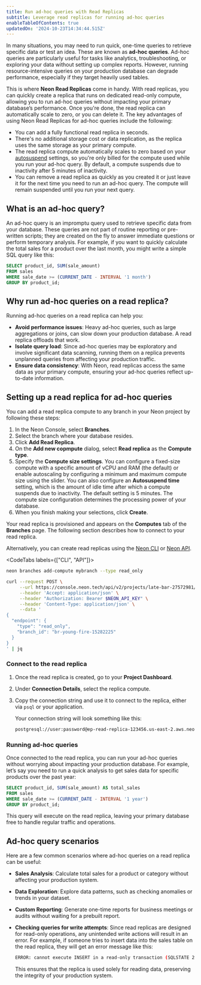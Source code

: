 ```yaml
---
title: Run ad-hoc queries with Read Replicas
subtitle: Leverage read replicas for running ad-hoc queries
enableTableOfContents: true
updatedOn: '2024-10-23T14:34:44.515Z'
---
```


In many situations, you may need to run quick, one-time queries to retrieve specific data or test an idea. These are known as **ad-hoc queries**. Ad-hoc queries are particularly useful for tasks like analytics, troubleshooting, or exploring your data without setting up complex reports. However, running resource-intensive queries on your production database can degrade performance, especially if they target heavily used tables.

This is where **Neon Read Replicas** come in handy. With read replicas, you can quickly create a replica that runs on dedicated read-only compute, allowing you to run ad-hoc queries without impacting your primary database’s performance. Once you're done, the read replica can automatically scale to zero, or you can delete it. The key advantages of using Neon Read Replicas for ad-hoc queries include the following:

- You can add a fully functional read replica in seconds.
- There's no additional storage cost or data replication, as the replica uses the same storage as your primary compute.
- The read replica compute automatically scales to zero based on your [autosuspend](/docs/introduction/auto-suspend) settings, so you're only billed for the compute used while you run your ad-hoc query. By default, a compute suspends due to inactivity after 5 minutes of inactivity.
- You can remove a read replica as quickly as you created it or just leave it for the next time you need to run an ad-hoc query. The compute will remain suspended until you run your next query.

## What is an ad-hoc query?

An ad-hoc query is an impromptu query used to retrieve specific data from your database. These queries are not part of routine reporting or pre-written scripts; they are created on the fly to answer immediate questions or perform temporary analysis. For example, if you want to quickly calculate the total sales for a product over the last month, you might write a simple SQL query like this:

```sql
SELECT product_id, SUM(sale_amount)
FROM sales
WHERE sale_date >= (CURRENT_DATE - INTERVAL '1 month')
GROUP BY product_id;
```

## Why run ad-hoc queries on a read replica?

Running ad-hoc queries on a read replica can help you:

- **Avoid performance issues**: Heavy ad-hoc queries, such as large aggregations or joins, can slow down your production database. A read replica offloads that work.
- **Isolate query load**: Since ad-hoc queries may be exploratory and involve significant data scanning, running them on a replica prevents unplanned queries from affecting your production traffic.
- **Ensure data consistency**: With Neon, read replicas access the same data as your primary compute, ensuring your ad-hoc queries reflect up-to-date information.

## Setting up a read replica for ad-hoc queries

You can add a read replica compute to any branch in your Neon project by following these steps:

1. In the Neon Console, select **Branches**.
2. Select the branch where your database resides.
3. Click **Add Read Replica**.
4. On the **Add new copmpute** dialog, select **Read replica** as the **Compute type**.
5. Specify the **Compute size settings**. You can configure a fixed-size compute with a specific amount of vCPU and RAM (the default) or enable autoscaling by configuring a minimum and maximum compute size using the slider. You can also configure an **Autosuspend time** setting, which is the amount of idle time after which a compute suspends due to inactivity. The default setting is 5 minutes.
   <Admonition type="note">
   The compute size configuration determines the processing power of your database.
   </Admonition>
6. When you finish making your selections, click **Create**.

Your read replica is provisioned and appears on the **Computes** tab of the **Branches** page. The following section describes how to connect to your read replica.

Alternatively, you can create read replicas using the [Neon CLI](/docs/reference/cli-branches#create) or [Neon API](https://api-docs.neon.tech/reference/createprojectendpoint).

<CodeTabs labels={["CLI", "API"]}>

```bash
neon branches add-compute mybranch --type read_only
```

```bash
curl --request POST \
     --url https://console.neon.tech/api/v2/projects/late-bar-27572981/endpoints \
     --header 'Accept: application/json' \
     --header "Authorization: Bearer $NEON_API_KEY" \
     --header 'Content-Type: application/json' \
     --data '
{
  "endpoint": {
    "type": "read_only",
    "branch_id": "br-young-fire-15282225"
  }
}
' | jq
```

</CodeTabs>

### Connect to the read replica

1. Once the read replica is created, go to your **Project Dashboard**.
2. Under **Connection Details**, select the replica compute.
3. Copy the connection string and use it to connect to the replica, either via `psql` or your application.

   Your connection string will look something like this:

   ```bash
   postgresql://user:password@ep-read-replica-123456.us-east-2.aws.neon.tech/dbname?sslmode=require
   ```

### Running ad-hoc queries

Once connected to the read replica, you can run your ad-hoc queries without worrying about impacting your production database. For example, let’s say you need to run a quick analysis to get sales data for specific products over the past year:

```sql
SELECT product_id, SUM(sale_amount) AS total_sales
FROM sales
WHERE sale_date >= (CURRENT_DATE - INTERVAL '1 year')
GROUP BY product_id;
```

This query will execute on the read replica, leaving your primary database free to handle regular traffic and operations.

## Ad-hoc query scenarios

Here are a few common scenarios where ad-hoc queries on a read replica can be useful:

- **Sales Analysis**: Calculate total sales for a product or category without affecting your production system.
- **Data Exploration**: Explore data patterns, such as checking anomalies or trends in your dataset.
- **Custom Reporting**: Generate one-time reports for business meetings or audits without waiting for a prebuilt report.
- **Checking queries for write attempts**: Since read replicas are designed for read-only operations, any unintended write actions will result in an error. For example, if someone tries to insert data into the sales table on the read replica, they will get an error message like this:

  ```bash
  ERROR: cannot execute INSERT in a read-only transaction (SQLSTATE 25006)
  ```

  This ensures that the replica is used solely for reading data, preserving the integrity of your production system.

<NeedHelp/>
